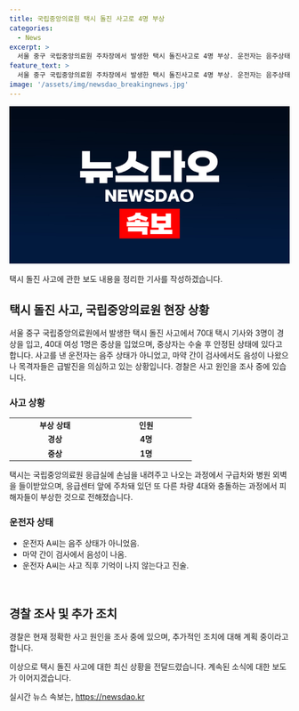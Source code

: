 ```yaml
---
title: 국립중앙의료원 택시 돌진 사고로 4명 부상
categories:
  - News
excerpt: >
  서울 중구 국립중앙의료원 주차장에서 발생한 택시 돌진사고로 4명 부상. 운전자는 음주상태 아니었으나 기억상실 진술. 목격자들은 급발진 의심. 70대 택시 기사와 3명 경상, 40대 여성 1명 중상. 경찰 조사 중. (highjean@yna.co.kr) #국립중앙의료원 #택시 #돌진
feature_text: >
  서울 중구 국립중앙의료원 주차장에서 발생한 택시 돌진사고로 4명 부상. 운전자는 음주상태 아니었으나 기억상실 진술. 목격자들은 급발진 의심. 70대 택시 기사와 3명 경상, 40대 여성 1명 중상. 경찰 조사 중. (highjean@yna.co.kr) #국립중앙의료원 #택시 #돌진
image: '/assets/img/newsdao_breakingnews.jpg'
---
```


<p><img src="/assets/img/newsdao_breakingnews.jpg" alt="ontimetimes 속보" /></p>

<p>택시 돌진 사고에 관한 보도 내용을 정리한 기사를 작성하겠습니다.</p>

<h2 data-ke-size="size26">택시 돌진 사고, 국립중앙의료원 현장 상황</h2>

<p data-ke-size="size16">서울 중구 국립중앙의료원에서 발생한 택시 돌진 사고에서 70대 택시 기사와 3명이 경상을 입고, 40대 여성 1명은 중상을 입었으며, 중상자는 수술 후 안정된 상태에 있다고 합니다. 사고를 낸 운전자는 음주 상태가 아니었고, 마약 간이 검사에서도 음성이 나왔으나 목격자들은 급발진을 의심하고 있는 상황입니다. 경찰은 사고 원인을 조사 중에 있습니다.</p>

<h3 data-ke-size="size24"><b>사고 상황</b></h3>

<table>
    <tr>
        <td style="text-align: center; width: 150px; height: 17px;"><b>부상 상태</b></td>
        <td style="text-align: center; width: 150px; height: 17px;"><b>인원</b></td>
    </tr>
    <tr>
        <td style="text-align: center; height: 17px;"><b>경상</b></td>
        <td style="text-align: center; height: 17px;"><b>4명</b></td>
    </tr>
    <tr>
        <td style="text-align: center; height: 17px;"><b>중상</b></td>
        <td style="text-align: center; height: 17px;"><b>1명</b></td>
    </tr>
</table>

<p data-ke-size="size16">택시는 국립중앙의료원 응급실에 손님을 내려주고 나오는 과정에서 구급차와 병원 외벽을 들이받았으며, 응급센터 앞에 주차돼 있던 또 다른 차량 4대와 충돌하는 과정에서 피해자들이 부상한 것으로 전해졌습니다.</p>

<h3 data-ke-size="size24"><b>운전자 상태</b></h3>

<ul>
    <li>운전자 A씨는 음주 상태가 아니었음.</li>
    <li>마약 간이 검사에서 음성이 나옴.</li>
    <li>운전자 A씨는 사고 직후 기억이 나지 않는다고 진술.</li>
</ul>

<p data-ke-size="size16">&nbsp;</p>

<h2 data-ke-size="size26">경찰 조사 및 추가 조치</h2>

<p data-ke-size="size16">경찰은 현재 정확한 사고 원인을 조사 중에 있으며, 추가적인 조치에 대해 계획 중이라고 합니다.</p>

<p>이상으로 택시 돌진 사고에 대한 최신 상황을 전달드렸습니다. 계속된 소식에 대한 보도가 이어지겠습니다.</p>
실시간 뉴스 속보는, <a href="https://newsdao.kr" rel="dofollow">https://newsdao.kr</a>


